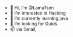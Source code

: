 - 👋 Hi, I’m @LamaTsen
- 👀 I’m interested in Hacking 
- 🌱 I’m currently learning java
- 💞️ I’m looking for Guids
- 📫 via Gmail, 

<!---
LamaTsen/LamaTsen is a ✨ special ✨ repository because its `README.md` (this file) appears on your GitHub profile.
You can click the Preview link to take a look at your changes.
--->
